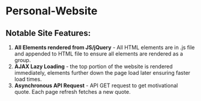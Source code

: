 # Personal-Website

## Notable Site Features:
1. **All Elements rendered from JS/jQuery** - All HTML elements are in .js file and appended to HTML file to ensure all elements are rendered as a group.
2. **AJAX Lazy Loading** - the top portion of the website is rendered immediately, elements further down the page load later ensuring faster load times.
3. **Asynchronous API Request** - API GET request to get motivational quote. Each page refresh fetches a new quote. 

